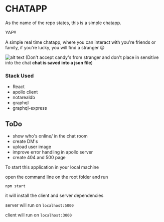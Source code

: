 # CHATAPP

As the name of the repo states, this is a simple chatapp. 

YAP!!

A simple real time chatapp, where you can interact with you're friends or family, if you're lucky, you will find a stranger 😉

![alt text](https://media.makeameme.org/created/stranger-danger-safety.jpg)
(Don't accept candy's from stranger and don't place in sensitive into the chat **chat is saved into a json file**)

### Stack Used
* React
* apollo client
* notarealdb
* graphql
* graphql-express

## ToDo

* show who's online/ in the chat room
* create DM's
* upload user image
* improve error handling in apollo server
* create 404 and 500 page

To start this application in your local machine

open the command line on the root folder and run

```
npm start
```
it will install the client and server dependencies

server will run on `localhost:5000`

client will run on `localhost:3000`